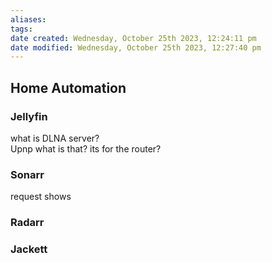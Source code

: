 ```yaml
---
aliases: 
tags: 
date created: Wednesday, October 25th 2023, 12:24:11 pm
date modified: Wednesday, October 25th 2023, 12:27:40 pm
---
```


## Home Automation

### Jellyfin

what is DLNA server?  
Upnp what is that? its for the router?

### Sonarr

request shows

### Radarr

### Jackett